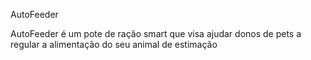 AutoFeeder 

AutoFeeder é um pote de ração smart que visa ajudar donos de pets a regular a alimentação do seu animal de estimação
